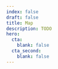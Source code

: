 ```yaml
---
index: false
draft: false
title: Map
description: TODO
hero:
  cta:
    blank: false
  cta_second:
    blank: false
---
```

